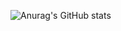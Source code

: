 ![Anurag's GitHub stats](https://github-readme-stats.vercel.app/api/?username=thedenk&show_icons=true&title_color=fff&icon_color=79ff97&text_color=9f9f9f&bg_color=151515)
<!--
**TheDenk/TheDenk** is a ✨ _special_ ✨ repository because its `README.md` (this file) appears on your GitHub profile.

Here are some ideas to get you started:

- 🔭 I’m currently working on ...
- 🌱 I’m currently learning ...
- 👯 I’m looking to collaborate on ...
- 🤔 I’m looking for help with ...
- 💬 Ask me about ...
- 📫 How to reach me: ...
- 😄 Pronouns: ...
- ⚡ Fun fact: ...
-->

